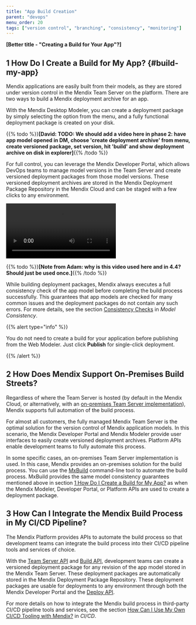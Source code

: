 ```yaml
---
title: "App Build Creation"
parent: "devops"
menu_order: 20
tags: ["version control", "branching", "consistency", "monitoring"]
---
```


**[Better title - "Creating a Build for Your App"?]**

## 1 How Do I Create a Build for My App? {#build-my-app}

Mendix applications are easily built from their models, as they are stored under version control in the Mendix Team Server on the platform. There are two ways to build a Mendix deployment archive for an app.

With the Mendix Desktop Modeler, you can create a deployment package by simply selecting the option from the menu, and a fully functional deployment package is created on your disk.

{{% todo %}}**[David: TODO: We should add a video here in phase 2: have app model opened in DM, choose 'create deployment archive' from menu, create versioned package, set version, hit 'build' and show deployment archive on disk in explorer]**{{% /todo %}}

For full control, you can leverage the Mendix Developer Portal, which allows DevOps teams to manage model versions in the Team Server and create versioned deployment packages from those model versions. These versioned deployment archives are stored in the Mendix Deployment Package Repository in the Mendix Cloud and can be staged with a few clicks to any environment.

<video controls src="attachments/DO_BuildingRevisionFromCloudPortal.mp4">Create a versioned deployment package from the Mendix Developer Portal</video>

{{% todo %}}**[Note from Adam: why is this video used here and in 4.4? Should just be used once.]**{{% /todo %}}

While building deployment packages, Mendix always executes a full consistency check of the app model before completing the build process successfully. This guarantees that app models are checked for many common issues and the deployment packages do not contain any such errors. For more details, see the section [Consistency Checks](model-consistency#consistency-checks) in *Model Consistency*.

{{% alert type="info" %}}

You do not need to create a build for your application before publishing from the Web Modeler. Just click **Publish** for single-click deployment.

{{% /alert %}}

## 2 How Does Mendix Support On-Premises Build Streets?

Regardless of where the Team Server is hosted (by default in the Mendix Cloud, or alternatively, with an [on-premises Team Server implementation](version-control#ts-on-prem)), Mendix supports full automation of the build process.

For almost all customers, the fully managed Mendix Team Server is the optimal solution for the version control of Mendix application models. In this scenario, the Mendix Developer Portal and Mendix Modeler provide user interfaces to easily create versioned deployment archives. Platform APIs enable development teams to fully automate this process.

In some specific cases, an on-premises Team Server implementation is used. In this case, Mendix provides an on-premises solution for the build process. You can use the [MxBuild](https://docs.mendix.com/refguide/mxbuild) command-line tool to automate the build process. MxBuild provides the same model consistency guarantees mentioned above in section [1 How Do I Create a Build for My App?](#build-my-app) as when the Mendix Modeler, Developer Portal, or Platform APIs are used to create a deployment package.

## 3 How Can I Integrate the Mendix Build Process in My CI/CD Pipeline?

The Mendix Platform provides APIs to automate the build process so that development teams can integrate the build process into their CI/CD pipeline tools and services of choice.

With the [Team Server API](https://docs.mendix.com/apidocs-mxsdk/apidocs/team-server-api) and [Build API](https://docs.mendix.com/apidocs-mxsdk/apidocs/build-api), development teams can create a versioned deployment package for any revision of the app model stored in the Mendix Team Server. These deployment packages are automatically stored in the Mendix Deployment Package Repository. These deployment packages are usable for deployments to any environment through both the Mendix Developer Portal and the [Deploy API](https://docs.mendix.com/apidocs-mxsdk/apidocs/deploy-api).

For more details on how to integrate the Mendix build process in third-party CI/CD pipeline tools and services, see the section [How Can I Use My Own CI/CD Tooling with Mendix?](cicd#cicd-other-tools) in *CI/CD*.
